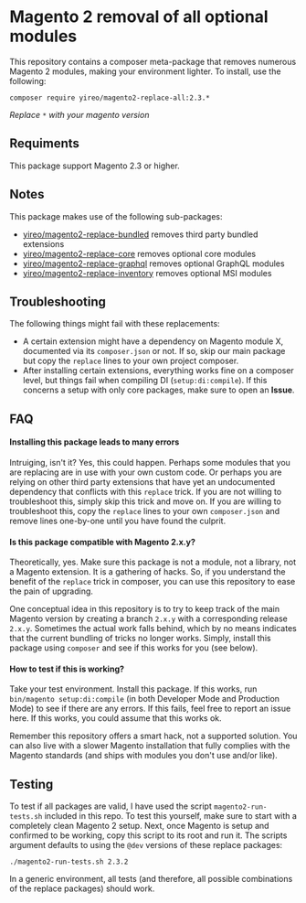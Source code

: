 # Magento 2 removal of all optional modules
This repository contains a composer meta-package that removes numerous Magento 2 modules, making your environment lighter. To install, use the following:

    composer require yireo/magento2-replace-all:2.3.*

_Replace `*` with your magento version_

## Requiments
This package support Magento 2.3 or higher.

## Notes
This package makes use of the following sub-packages:

- [yireo/magento2-replace-bundled](https://github.com/yireo/magento2-replace-bundled) removes third party bundled extensions
- [yireo/magento2-replace-core](https://github.com/yireo/magento2-replace-core) removes optional core modules
- [yireo/magento2-replace-graphql](https://github.com/yireo/magento2-replace-graphql) removes optional GraphQL modules
- [yireo/magento2-replace-inventory](https://github.com/yireo/magento2-replace-inventory) removes optional MSI modules

## Troubleshooting
The following things might fail with these replacements:

- A certain extension might have a dependency on Magento module X, documented via its `composer.json` or not. If so, skip
  our main package but copy the `replace` lines to your own project composer.
- After installing certain extensions, everything works fine on a composer level, but things fail when compiling DI
  (`setup:di:compile`). If this concerns a setup with only core packages, make sure to open an **Issue**. 

## FAQ
#### Installing this package leads to many errors
Intruiging, isn't it? Yes, this could happen. Perhaps some modules that you are replacing are in use with your own custom code. Or perhaps you are relying on other third party extensions that have yet an undocumented dependency that conflicts with this `replace` trick. If you are not willing to troubleshoot this, simply skip this trick and move on. If you are willing to troubleshoot this, copy the `replace` lines to your own `composer.json` and remove lines one-by-one until you have found the culprit.

#### Is this package compatible with Magento 2.x.y?
Theoretically, yes. Make sure this package is not a module, not a library, not a Magento extension. It is a gathering of hacks. So, if you understand the benefit of the `replace` trick in composer, you can use this repository to ease the pain of upgrading.

One conceptual idea in this repository is to try to keep track of the main Magento version by creating a branch `2.x.y` with a corresponding release `2.x.y`. Sometimes the actual work falls behind, which by no means indicates that the current bundling of tricks no longer works. Simply, install this package using `composer` and see if this works for you (see below).

#### How to test if this is working?
Take your test environment. Install this package. If this works, run `bin/magento setup:di:compile` (in both Developer Mode and Production Mode) to see if there are any errors. If this fails, feel free to report an issue here. If this works, you could assume that this works ok.

Remember this repository offers a smart hack, not a supported solution. You can also live with a slower Magento installation that fully complies with the Magento standards (and ships with modules you don't use and/or like).

## Testing
To test if all packages are valid, I have used the script `magento2-run-tests.sh` included in this repo. To test this
yourself, make sure to start with a completely clean Magento 2 setup. Next, once Magento is setup and confirmed to be
working, copy this script to its root and run it. The scripts argument defaults to using the `@dev` versions of these
replace packages:

    ./magento2-run-tests.sh 2.3.2

In a generic environment, all tests (and therefore, all possible combinations of the replace packages) should work.
